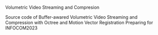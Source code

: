 Volumetric Video Streaming and Compresion

Source code of Buffer-awared Volumetric Video Streaming and Compression with Octree and Motion Vector Registration
Preparing for INFOCOM2023
 
